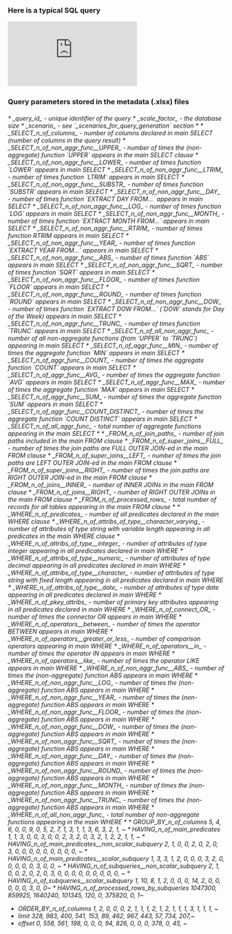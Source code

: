 ### Here is a typical SQL query
![A PostgreSQL Query](https://github.com/marinfotache/SQL-Queries-for-TPC-H/blob/main/_query_template/Q2311052230000015.pdf)


### Query parameters stored in the metadata (.xlsx) files
<h6>
* _query_id_ - unique identifier of the query                                      
* _scale_factor_ - the database size                                 
* _scenario_ - see `_scenarios_for_query_generation` section                                     
*
* _SELECT_n_of_columns_ - number of columns declared in main SELECT (number of columns in the query result)                     
* _SELECT_n_of_non_aggr_func__UPPER_ - number of times the (non-aggregate) function `UPPER` appears in the main SELECT clause               
* _SELECT_n_of_non_aggr_func__LOWER_ - number of times function `LOWER` appears in main SELECT                
* _SELECT_n_of_non_aggr_func__LTRIM_ - number of times function `LTRIM` appears in main SELECT                 
* _SELECT_n_of_non_aggr_func__SUBSTR_ - number of times function `SUBSTR` appears in main SELECT    
* _SELECT_n_of_non_aggr_func__DAY_ - number of times function `EXTRACT DAY FROM...` appears in main SELECT   
* _SELECT_n_of_non_aggr_func__LOG_ - number of times function `LOG` appears in main SELECT   
* _SELECT_n_of_non_aggr_func__MONTH_ - number of times function `EXTRACT MONTH FROM...`  appears in main SELECT   
* _SELECT_n_of_non_aggr_func__RTRIM_ - number of times function RTRIM appears in main SELECT    
* _SELECT_n_of_non_aggr_func__YEAR_ - number of times function `EXTRACT YEAR FROM...`  appears in main SELECT    
* _SELECT_n_of_non_aggr_func__ABS_ - number of times function `ABS` appears in main SELECT   
* _SELECT_n_of_non_aggr_func__SQRT_ - number of times function `SQRT` appears in main SELECT   
* _SELECT_n_of_non_aggr_func__FLOOR_ - number of times function `FLOOR` appears in main SELECT   
* _SELECT_n_of_non_aggr_func__ROUND_ - number of times function `ROUND` appears in main SELECT    
* _SELECT_n_of_non_aggr_func__DOW_ - number of times function `EXTRACT DOW FROM...` (`DOW` stands for Day of the Week) appears in main SELECT   
* _SELECT_n_of_non_aggr_func__TRUNC_ - number of times function `TRUNC` appears in main SELECT   
* _SELECT_n_of_all_non_aggr_func_ - number of all non-aggregate functions (from `UPPER` to `TRUNC`) appearing in main SELECT   
* _SELECT_n_of_aggr_func__MIN_ - number of times the aggregate function `MIN` appears in main SELECT   
* _SELECT_n_of_aggr_func__COUNT_ - number of times the aggregate function `COUNT` appears in main SELECT   
* _SELECT_n_of_aggr_func__AVG_ - number of times the aggregate function `AVG` appears in main SELECT    
* _SELECT_n_of_aggr_func__MAX_ - number of times the aggregate function `MAX` appears in main SELECT  
* _SELECT_n_of_aggr_func__SUM_  - number of times the aggregate function `SUM` appears in main SELECT 
* _SELECT_n_of_aggr_func__COUNT_DISTINCT_ - number of times the aggregate function `COUNT DISTINCT` appears in main SELECT  
* _SELECT_n_of_all_aggr_func_ - total number of aggregate functions appearing in the main SELECT
*
* _FROM_n_of_join_paths_ - number of join paths included in the main FROM clause
* _FROM_n_of_super_joins__FULL_ - number of times the join paths are FULL OUTER JOIN-ed in the main FROM clause
* _FROM_n_of_super_joins__LEFT_ - number of times the join paths are LEFT OUTER JOIN-ed in the main FROM clause
* _FROM_n_of_super_joins__RIGHT_ - number of times the join paths are RIGHT OUTER JOIN-ed in the main FROM clause
* _FROM_n_of_joins__INNER_ - number of INNER JOINs in the main FROM clause
* _FROM_n_of_joins__RIGHT_ - number of RIGHT OUTER JOINs in the main FROM clause
* _FROM_n_of_processed_rows_ - total number of records for all tables appearing in the main FROM clause
* 
* _WHERE_n_of_predicates_ - number of all predicates declared in the main WHERE clause
* _WHERE_n_of_attribs_of_type__character_varying_ - number of attributes of type string with variable length appearing in all predicates in the main WHERE clause
* _WHERE_n_of_attribs_of_type__integer_ - number of attributes of type integer appearing in all predicates declared in main WHERE 
* _WHERE_n_of_attribs_of_type__numeric_ - number of attributes of type decimal appearing in all predicates declared in main WHERE
* _WHERE_n_of_attribs_of_type__character_ - number of attributes of type string with fixed length appearing in all predicates declared in main WHERE
* _WHERE_n_of_attribs_of_type__date_ - number of attributes of type date appearing in all predicates declared in main WHERE
* _WHERE_n_of_pkey_attribs_ - number of primary key attributes appearing in all predicates declared in main WHERE
* _WHERE_n_of_connect_OR_ - number of times the connector OR appears in main WHERE
* _WHERE_n_of_operators__between_ - number of times the operator BETWEEN appears in main WHERE
* _WHERE_n_of_operators__greater_or_less_ - number of comparison operators appearing in main WHERE
* _WHERE_n_of_operators__in_ - number of times the operator IN appears in main WHERE
* _WHERE_n_of_operators__like_ - number of times the operator LIKE appears in main WHERE
* _WHERE_n_of_non_aggr_func__ABS_ - number of times the (non-aggregate) function ABS appears in main WHERE
* _WHERE_n_of_non_aggr_func__LOG_ - number of times the (non-aggregate) function ABS appears in main WHERE
* _WHERE_n_of_non_aggr_func__YEAR_ - number of times the (non-aggregate) function ABS appears in main WHERE
* _WHERE_n_of_non_aggr_func__FLOOR_ - number of times the (non-aggregate) function ABS appears in main WHERE
* _WHERE_n_of_non_aggr_func__DOW_ - number of times the (non-aggregate) function ABS appears in main WHERE
* _WHERE_n_of_non_aggr_func__SQRT_ - number of times the (non-aggregate) function ABS appears in main WHERE
* _WHERE_n_of_non_aggr_func__DAY_ - number of times the (non-aggregate) function ABS appears in main WHERE
* _WHERE_n_of_non_aggr_func__ROUND_ - number of times the (non-aggregate) function ABS appears in main WHERE
* _WHERE_n_of_non_aggr_func__MONTH_ - number of times the (non-aggregate) function ABS appears in main WHERE
* _WHERE_n_of_non_aggr_func__TRUNC_ - number of times the (non-aggregate) function ABS appears in main WHERE
* _WHERE_n_of_all_non_aggr_func_ - total number of non-aggregate functions appearing in the main WHERE
* 
* GROUP_BY_n_of_columns                         <dbl> 5, 4, 6, 0, 0, 9, 0, 5, 2, 7, 1, 3, 1, 1, 3, 6, 3, 2, 1, ~
* HAVING_n_of_main_predicates                   <dbl> 1, 1, 3, 0, 0, 3, 0, 0, 2, 3, 2, 0, 3, 2, 1, 2, 2, 1, 1, ~
* HAVING_n_of_main_predicates__non_scalar_subquery <dbl> 2, 1, 0, 0, 2, 0, 2, 0, 3, 0, 0, 0, 0, 0, 0, 0, 0, 0, ~
* HAVING_n_of_main_predicates__scalar_subquery     <dbl> 1, 3, 3, 1, 2, 0, 0, 0, 3, 2, 0, 0, 0, 0, 0, 3, 0, 0, ~
* HAVING_n_of_subqueries__non_scalar_subquery      <dbl> 2, 1, 0, 0, 2, 0, 2, 0, 3, 0, 0, 0, 0, 0, 0, 0, 0, 0, ~
* HAVING_n_of_subqueries__scalar_subquery          <dbl> 1, 10, 8, 1, 2, 0, 0, 0, 14, 2, 0, 0, 0, 0, 0, 3, 0, 0~
* HAVING_n_of_processed_rows_by_subqueries         <dbl> 1047300, 859925, 1640240, 101345, 120, 0, 375820, 0, 1~

* ORDER_BY_n_of_columns                         <dbl> 1, 2, 0, 0, 0, 2, 1, 1, 1, 2, 1, 2, 1, 1, 1, 3, 1, 1, 1, ~
* limit                                         <dbl> 328, 983, 400, 541, 153, 89, 462, 967, 443, 57, 734, 207,~
* offset                                        <dbl> 0, 558, 561, 198, 0, 0, 0, 94, 826, 0, 0, 0, 378, 0, 45, ~
</h6>
